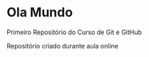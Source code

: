 # Ola Mundo
 Primeiro Repositório do Curso de Git e GitHub

Repositório criado durante aula online 
